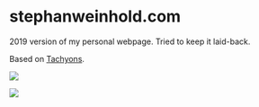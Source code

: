 # stephanweinhold.com

2019 version of my personal webpage. Tried to keep it laid-back.

Based on [Tachyons](https://github.com/tachyons-css/tachyons/).

[<img src="https://www.w3.org/html/logo/badge/html5-badge-h-css3-device-performance-semantics.png">](https://validator.w3.org/nu/?doc=http%3A%2F%2Fstephanweinhold.com%2F)

[<img src="http://jigsaw.w3.org/css-validator/images/vcss-blue">](https://jigsaw.w3.org/css-validator/validator?uri=stephanweinhold.com&profile=css3&usermedium=all&warning=0&vextwarning=&lang=en)
